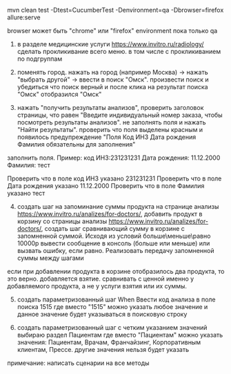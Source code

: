 mvn clean test -Dtest=CucumberTest -Denvironment=qa  -Dbrowser=firefox allure:serve



browser может быть "chrome" или "firefox"
environment пока только qa



1. в разделе медицинские услуги https://www.invitro.ru/radiology/ сделать прокликивание всего меню. в том числе с прокликиванием по подгруппам

2. поменять город. нажать на город (например Москва) -> нажать "выбрать другой" -> ввести в поиск "Омск". произвести поиск и убедиться что поиск верный и после клика на результат поиска "Омск" отобразился "Омск"

3. нажать "получить результаты анализов", проверить заголовок страницы, что равен "Введите индивидуальный номер заказа, чтобы посмотреть результаты анализов".
   не заполнять поля и нажать "Найти результаты". проверить что поля выделены красным и появилось предупреждение "Поля Код ИНЗ Дата рождения Фамилия обязательны для заполнения"

заполнить поля. Пример:
код ИНЗ:231231231
Дата рождения: 11.12.2000
Фамилия: тест

Проверить что в поле код ИНЗ указано 231231231
Проверить что в поле Дата рождения указано 11.12.2000
Проверить что в поле Фамилия указано тест

4. создать шаг на запоминание суммы продукта на странице анализы https://www.invitro.ru/analizes/for-doctors/,
   добавить продукт в корзину со страницы анализы https://www.invitro.ru/analizes/for-doctors/,
   создать шаг сравнивающий сумму в корзине с запомненной суммой. Исходя из условий больше\меньше\равно 10000р вывести сообщение в консоль (больше или меньше) или вызвать ошибку, если равно. Реализовать передачу запомненной суммы между шагами

если при добавлении продукта в корзине отобразилось два продукта, то это верно. добавляется взятие. сравнивать с ценной именно у добавляемого продукта, а не у услуги взятия или их суммы.

5. создать параметризованный шаг
   When Ввести код анализа в поле поиска 1515
   где вместо "1515" можно указать любое значение и данное значение будет указываться в поисковую строку

6. создать параметризованный шаг с четким указанием значений
   выбираю раздел Пациентам
   где вместо "Пациентам" можно указать значения: Пациентам, Врачам, Франчайзинг, Корпоративным клиентам, Прессе. другие значения нельзя будет указать

примечание:
написать сценарии на все методы